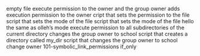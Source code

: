 empty file
execute permission to the owner and the group owner
adds execution permission to the owner
cript that sets the permission to the file
script that sets the mode of the file
script that sets the mode of the file hello the same as olleh’s mode
execute permission to all subdirectories of the current directory
changes the group owner to school
script that creates a directory called my_dir
script that changes the group owner to school
change owner
101-symbolic_link_permissions
if_only
